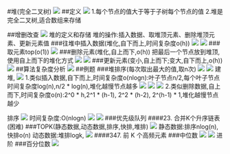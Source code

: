 #堆(完全二叉树)
![](.z_10_算法_类别_堆_二叉树_images/2989429e.png)
##定义
![](.z_10_算法_类别_堆_二叉树_images/eb7ce4ec.png)
1.每个节点的值大于等于子树每个节点的值
2.堆是完全二叉树,适合数组来存储

##增删改查
![](.z_10_算法_类别_堆_二叉树_images/caf9bb50.png)
堆的定义和存储
堆的操作:插入数据、取堆顶元素、删除堆顶元素、更新元素值
###往堆中插入数据(堆化,自下而上,时间复杂度o(h))
![](.z_10_算法_类别_堆_二叉树_images/a5d26621.png)
![](.z_10_算法_类别_堆_二叉树_images/64a507b7.png)
###取元素top(o(1))
![](.z_10_算法_类别_堆_二叉树_images/f01d19c9.png)
###删除元素(堆化,自上而下,o(h))
把最后一个节点放到堆顶,使用自上而下的堆化方式
![](.z_10_算法_类别_堆_二叉树_images/46db73bc.png)
![](.z_10_算法_类别_堆_二叉树_images/412257b7.png)
###更新元素(变小,自上而下;变大,自下而上,o(h))
![](.z_10_算法_类别_堆_二叉树_images/ad5c5df7.png)
##算法复杂度分析
![](.z_10_算法_类别_堆_二叉树_images/42b51be7.png)
##例题
###堆排序(每次取出最大的值,取n次)
![](.z_10_算法_类别_堆_二叉树_images/bd5e9c35.png)
![](.z_10_算法_类别_堆_二叉树_images/47a852e0.png)
建堆,
![](.z_10_算法_类别_堆_二叉树_images/70b0c098.png)
1.类似插入数据,自下而上,时间复杂度o(nlogn):叶子节点n/2,每个叶子节点时间复杂度log(n),n/2 * log(n),堆化越慢节点越多
![](.z_10_算法_类别_堆_二叉树_images/465bfbec.png)
![](.z_10_算法_类别_堆_二叉树_images/a083cb56.png)
![](.z_10_算法_类别_堆_二叉树_images/8fc4943f.png)
2.类似删除数据,自上而下,时间复杂度o(n):2^0 * h,2^1 * (h-1), 2^2 * (h-2), 2^(h-1) * 1,堆化越慢节点越少


排序
![](.z_10_算法_类别_堆_二叉树_images/a14df582.png)
时间复杂度:O(nlogn)
![](.z_10_算法_类别_堆_二叉树_images/8951b64e.png)
![](.z_10_算法_类别_堆_二叉树_images/d24a63d9.png)
###优先级队列
####23. 合并K个升序链表(困难)
[](https://leetcode-cn.com/problems/merge-k-sorted-lists/)
###TOPK(静态数据,动态数据,排序,快排,堆排)
![](.z_10_算法_类别_堆_二叉树_images/8840a080.png)
静态数据:排序nlog(n),快排o(n)
动态数据:堆排logk,
![](.z_10_算法_类别_堆_二叉树_images/40ef3b2e.png)
####347. 前 K 个高频元素
[](https://leetcode-cn.com/problems/top-k-frequent-elements/)
###中位数
![](.z_10_算法_类别_堆_二叉树_images/82d5afb3.png)
![](.z_10_算法_类别_堆_二叉树_images/3bf95a2f.png)
进阶
[](https://leetcode-cn.com/problems/find-median-from-data-stream/solution/gong-shui-san-xie-jing-dian-shu-ju-jie-g-pqy8/)
###百分位数
![](.z_10_算法_类别_堆_二叉树_images/321a0ed2.png)

